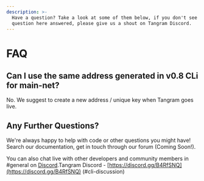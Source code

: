 ```yaml
---
description: >-
  Have a question? Take a look at some of them below, if you don't see a
  question here answered, please give us a shout on Tangram Discord.
---
```


# FAQ

## Can I use the same address generated in v0.8 CLi for main-net?

No. We suggest to create a new address / unique key when Tangram goes live.

## Any Further Questions?

We're always happy to help with code or other questions you might have! Search our documentation, get in touch through our forum \(Coming Soon!\).

You can also chat live with other developers and community members in \#general on [Discord](https://www.discord.tangrams.io).Tangram Discord - [https://discord.gg/B4RfSNQ](https://discord.gg/B4RfSNQ) \(\#cli-discussion\)


